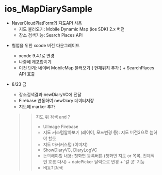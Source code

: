 # ios_MapDiarySample

* NaverCloudPlatForm의  지도API 사용 
    - 지도 불러오기: Mobile Dynamic Map (ios SDK)  2.x 버전
    - 장소 검색기능: Search Places API 

- 협업을 위한 xcode 버전 다운그레이드
    - xcode 9.4.1로 변경
    - 나중에 레포합치기
    - 이전 단계:  네이버 MobileMap 불러오기 ( 현재위치 추가 ) + SearchPlaces API 호출
    
- 8/23 금
    - 장소검색결과 newDiaryVC에 전달
    - Firebase 연동하여 newDiary 데이터저장
    - 지도에 marker 추가
    
    >
    >> 지도 위 검색 and ?
    >> - UIImage Firebase
    >> - 지도 커스텀알아보기 (레이어, 모드변경 등): 지도 버전3으로 높혀야 할듯
    >> - 지도 마커커스텀 (이미지)
    >> - ShowDiaryVC, DiaryLogVC
    >> - 논의해야할 내용: 첫화면 등록버튼 (첫화면 지도 or 목록, 전체적인 흐름 다시) + datePicker 달력으로 변경 + '갈 곳' 기능 
    >> - 비동기검색

    

